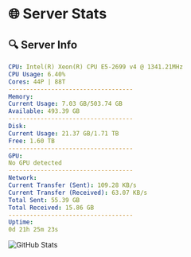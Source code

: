 # 🌐 Server Stats
## 🔍 Server Info
```yaml
CPU: Intel(R) Xeon(R) CPU E5-2699 v4 @ 1341.21MHz
CPU Usage: 6.40%
Cores: 44P | 88T
-----------------------------------
Memory:
Current Usage: 7.03 GB/503.74 GB
Available: 493.39 GB
-----------------------------------
Disk:
Current Usage: 21.37 GB/1.71 TB
Free: 1.60 TB
-----------------------------------
GPU:
No GPU detected
-----------------------------------
Network:
Current Transfer (Sent): 109.28 KB/s
Current Transfer (Received): 63.07 KB/s
Total Sent: 55.39 GB
Total Received: 15.86 GB
-----------------------------------
Uptime:
0d 21h 25m 23s
```
![GitHub Stats](https://img.shields.io/badge/Updated-2025-04-20_14:34:11-blue)